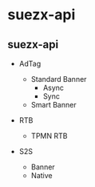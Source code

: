 # suezx-api

## suezx-api
- AdTag
  - Standard Banner
    - Async
    - Sync
  - Smart Banner

- RTB
  - TPMN RTB 

- S2S
  - Banner
  - Native
